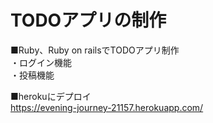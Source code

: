# TODOアプリの制作
■Ruby、Ruby on railsでTODOアプリ制作  
・ログイン機能  
・投稿機能  
  
■herokuにデプロイ  
https://evening-journey-21157.herokuapp.com/  
